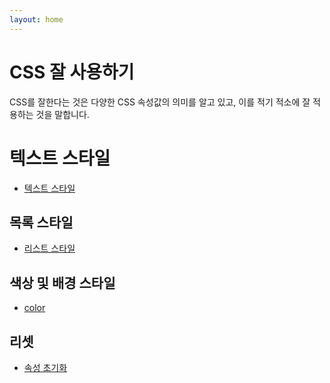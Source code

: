 ```yaml
---
layout: home
---
```


# CSS 잘 사용하기

CSS를 잘한다는 것은 다양한 CSS 속성값의 의미를 알고 있고, 이를 적기 적소에 잘 적용하는 것을 말합니다.

# 텍스트 스타일

* [텍스트 스타일](/attr/text)


## 목록 스타일

* [리스트 스타일](/attr/list)


## 색상 및 배경 스타일

* [color](/attr/color)

## 리셋

* [속성 초기화](/attr/reset)




